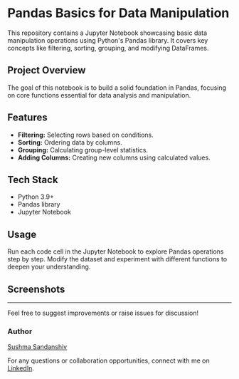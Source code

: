 # Pandas Basics for Data Manipulation

This repository contains a Jupyter Notebook showcasing basic data manipulation operations using Python's Pandas library. It covers key concepts like filtering, sorting, grouping, and modifying DataFrames.

## Project Overview
The goal of this notebook is to build a solid foundation in Pandas, focusing on core functions essential for data analysis and manipulation.

## Features
- **Filtering:** Selecting rows based on conditions.
- **Sorting:** Ordering data by columns.
- **Grouping:** Calculating group-level statistics.
- **Adding Columns:** Creating new columns using calculated values.

## Tech Stack
- Python 3.9+
- Pandas library
- Jupyter Notebook

## Usage
Run each code cell in the Jupyter Notebook to explore Pandas operations step by step. Modify the dataset and experiment with different functions to deepen your understanding.

## Screenshots

---
Feel free to suggest improvements or raise issues for discussion!

### Author
[Sushma Sandanshiv](https://github.com/sushma-prog)

For any questions or collaboration opportunities, connect with me on [LinkedIn](https://www.linkedin.com/in/sushma-sandanshiv-2740422b7).
